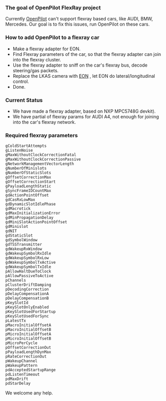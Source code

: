 ### The goal of OpenPilot FlexRay project
Currently [OpenPilot](https://github.com/commaai/openpilot) can't support flexray based cars, like AUDI, BMW, Mercedes. Our goal is to fix this issues, run OpenPilot on these cars.
### How to add OpenPilot to a flexray car
- Make a flexray adapter for EON.
- Find Flexray parameters of the car, so that the flexray adapter can join into the flexray cluster.
- Use the flexray adapter to sniff on the car's flexray bus, decode steering/gas packets.
- Replace the LKAS camera with [EON](https://comma.ai/shop/products/eon-gold-dashcam-devkit) , let EON do lateral/longitudinal control.
- Done.
### Current Status
- We have made a flexray adapter, based on NXP MPC5748G devkit).
- We have partial of flexray params for AUDI A4, not enough for joining into the car's flexray network.
### Required flexray parameters
```
gColdStartAttempts
gListenNoise
gMaxWithoutClockCorrectionFatal
gMaxWithoutClockCorrectionPassive
gNetworkManagementVectorLength
gNumberOfMinislots
gNumberOfStaticSlots
gOffsetCorrectionMax
gOffsetCorrectionStart
gPayloadLengthStatic
gSyncFrameIDCountMax
gdActionPointOffset
gdCasRxLowMax
gdDynamicSlotIdlePhase
gdMacrotick
gdMaxInitializationError
gdMinPropagationDelay
gdMiniSlotActionPointOffset
gdMinislot
gdNIT
gdStaticSlot
gdSymbolWindow
gdTSSTransmitter
gdWakeupRxWindow
gdWakeupSymbolRxIdle
gdWakeupSymbolRxLow
gdWakeupSymbolTxActive
gdWakeupSymbolTxIdle
pAllowHaltDueToClock
pAllowPassiveToActive
pChannels
pClusterDriftDamping
pDecodingCorrection
pDelayCompensationA
pDelayCompensationB
pKeySlotId
pKeySlotOnlyEnabled
pKeySlotUsedForStartup
pKeySlotUsedForSync
pLatestTx
pMacroInitialOffsetA
pMacroInitialOffsetB
pMicroInitialOffsetA
pMicroInitialOffsetB
pMicroPerCycle
pOffsetCorrectionOut
pPayloadLengthDynMax
pRateCorrectionOut
pWakeupChannel
pWakeupPattern
pdAcceptedStartupRange
pdListenTimeout
pdMaxDrift
pdStarDelay
```
We welcome any help.
